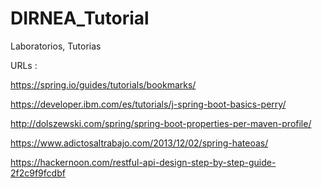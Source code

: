 # DIRNEA_Tutorial
Laboratorios, Tutorias



URLs :

https://spring.io/guides/tutorials/bookmarks/

https://developer.ibm.com/es/tutorials/j-spring-boot-basics-perry/

http://dolszewski.com/spring/spring-boot-properties-per-maven-profile/

https://www.adictosaltrabajo.com/2013/12/02/spring-hateoas/

https://hackernoon.com/restful-api-design-step-by-step-guide-2f2c9f9fcdbf
